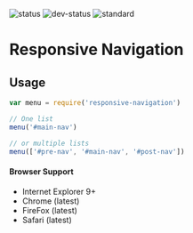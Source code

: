![status] ![dev-status] ![standard]

# Responsive Navigation

## Usage

```js
var menu = require('responsive-navigation')

// One list
menu('#main-nav')

// or multiple lists
menu(['#pre-nav', '#main-nav', '#post-nav'])
```

#### Browser Support

* Internet Explorer 9+
* Chrome (latest)
* FireFox (latest)
* Safari (latest)


[status]: https://david-dm.org/pythonic1/responsive-navigation.svg
[dev-status]: https://david-dm.org/pythonic1/responsive-navigation/dev-status.svg
[standard]: https://img.shields.io/badge/code%20style-standard-brightgreen.svg
